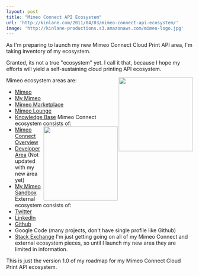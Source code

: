 ```yaml
---
layout: post
title: "Mimeo Connect API Ecosystem"
url: 'http://kinlane.com/2011/04/03/mimeo-connect-api-ecosystem/'
image: 'http://kinlane-productions.s3.amazonaws.com/mimeo-logo.jpg'
---
```


As I'm preparing to launch my new Mimeo Connect Cloud Print API area, I'm taking inventory of my ecosystem.

Granted, its not a true "ecosystem" yet. I call it that, because I hope my efforts will yield a self-sustaining cloud printing API ecosystem.

Mimeo ecosystem areas are:<img class="c1" src="http://kinlane-productions.s3.amazonaws.com/mimeo-logo.jpg" alt="" width="200" align="right" />

  * [Mimeo][1]
  * [My Mimeo][2]
  * [Mimeo Marketplace][3]
  * [Mimeo Lounge][4]
  * [Knowledge Base][5]
Mimeo Connect ecosystem consists of:<img class="c1" src="http://kinlane-productions.s3.amazonaws.com/mimeo/mimeo_connect_logo.jpg" alt="" width="200" align="right" />
  * [Mimeo Connect Overview][6]
  * [Developer Area][7] (Not updated with my new area yet)
  * [My Mimeo Sandbox][8]
External ecosystem consists of:
  * [Twitter][9]
  * [LinkedIn][10]
  * [Github][11]
  * Google Code (many projects, don't have single profile like Github)
  * [Stack Exchange][12]
I'm just getting going on all of my Mimeo Connect and external ecosystem pieces, so until I launch my new area they are limited in information.

This is just the version 1.0 of my roadmap for my Mimeo Connect Cloud Print API ecosystem.

   [1]: http://www.mimeo.com (Mimeo)
   [2]: https://my.mimeo.com/ (My Mimeo)
   [3]: http://www.mimeo.com/solutions/mimeo-marketplace.php (Mimeo Marketplace)
   [4]: http://lounge.mimeo.com/ (Mimeo Lounge)
   [5]: http://kb.mimeo.com/ (Knowledge Base)
   [6]: http://www.mimeo.com/solutions/mimeo-connect.php (Mimeo Connect Overview)
   [7]: http://developer.mimeo.com/ (Developer Area)
   [8]: https://my.sandbox.mimeo.com/ (My Mimeo Sandbox)
   [9]: http://twitter.com/#!/mimeoconnect (Twitter)
   [10]: http://www.linkedin.com/pub/kin-lane/28/188/643 (LinkedIn)
   [11]: https://github.com/mimeoconnect (Github)
   [12]: http://stackoverflow.com/users/667652/mimeo-connect (Stack Exchange)

